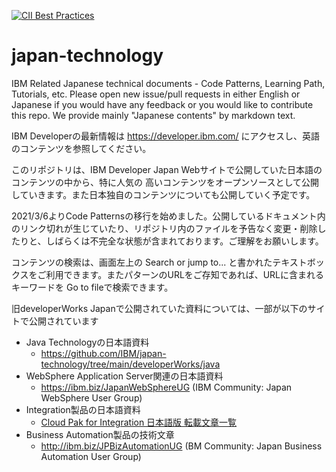 [![CII Best Practices](https://bestpractices.coreinfrastructure.org/projects/5799/badge)](https://bestpractices.coreinfrastructure.org/projects/5799)

# japan-technology
IBM Related Japanese technical documents - Code Patterns, Learning Path, Tutorials, etc.
Please open new issue/pull requests in either English or Japanese if you would have any feedback or you would like to contribute this repo.  We provide mainly "Japanese contents" by markdown text.


IBM Developerの最新情報は https://developer.ibm.com/ にアクセスし、英語のコンテンツを参照してください。

このリポジトリは、IBM Developer Japan Webサイトで公開していた日本語のコンテンツの中から、特に人気の
高いコンテンツをオープンソースとして公開していきます。また日本独自のコンテンツについても公開していく予定です。

2021/3/6よりCode Patternsの移行を始めました。公開しているドキュメント内のリンク切れが生じていたり、リポジトリ内のファイルを予告なく変更・削除したりと、しばらくは不完全な状態が含まれております。ご理解をお願いします。

コンテンツの検索は、画面左上の Search or jump to... と書かれたテキストボックスをご利用できます。またパターンのURLをご存知であれば、URLに含まれるキーワードを Go to fileで検索できます。

旧developerWorks Japanで公開されていた資料については、一部が以下のサイトで公開されています

- Java Technologyの日本語資料
  - https://github.com/IBM/japan-technology/tree/main/developerWorks/java
- WebSphere Application Server関連の日本語資料
  - https://ibm.biz/JapanWebSphereUG (IBM Community: Japan WebSphere User Group)
- Integration製品の日本語資料
  - [Cloud Pak for Integration 日本語版 転載文章一覧](https://community.ibm.com/community/user/integration/blogs/momoko-furukawa/2022/02/18/cloud-pak-for-integration?CommunityKey=fe1b09d3-7042-4a5f-bce0-6bcc19aa0ed9&tab=recentcommunityblogsdashboard)
- Business Automation製品の技術文章
  - http://ibm.biz/JPBizAutomationUG (BM Community: Japan Business Automation User Group)

